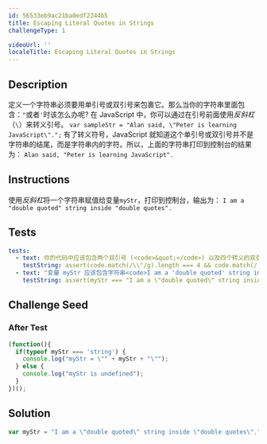 ```yaml
---
id: 56533eb9ac21ba0edf2244b5
title: Escaping Literal Quotes in Strings
challengeType: 1

videoUrl: ''
localeTitle: Escaping Literal Quotes in Strings
---
```


## Description
<section id='description'>
定义一个字符串必须要用单引号或双引号来包裹它。那么当你的字符串里面包含：<code>"</code>或者<code>'</code>时该怎么办呢?
在 JavaScript 中，你可以通过在引号前面使用<dfn>反斜杠</dfn>（<code>\</code>）来转义引号。
<code>var sampleStr = "Alan said, \"Peter is learning JavaScript\".";</code>
有了转义符号，JavaScript 就知道这个单引号或双引号并不是字符串的结尾，而是字符串内的字符。所以，上面的字符串打印到控制台的结果为：
<code>Alan said, "Peter is learning JavaScript".</code>
</section>

## Instructions
<section id='instructions'>
使用<dfn>反斜杠</dfn>将一个字符串赋值给变量<code>myStr</code>，打印到控制台，输出为：
<code>I am a "double quoted" string inside "double quotes".</code>
</section>

## Tests
<section id='tests'>

```yml
tests:
  - text: 你的代码中应该包含两个双引号 (<code>&quot;</code>) 以及四个转义的双引 (<code>&#92;&quot;</code>).
    testString: assert(code.match(/\\"/g).length === 4 && code.match(/[^\\]"/g).length === 2, '你的代码中应该包含两个双引号 (<code>&quot;</code>) 以及四个转义的双引 (<code>&#92;&quot;</code>).');
  - text: "变量 myStr 应该包含字符串<code>I am a 'double quoted' string inside 'double quotes'.</code>"
    testString: assert(myStr === "I am a \"double quoted\" string inside \"double quotes\".", '变量 myStr 应该包含字符串<code>I am a "double quoted" string inside "double quotes".</code>');

```

</section>

## Challenge Seed
<section id='challengeSeed'>














### After Test

<div id='js-teardown'>

```js
(function(){
  if(typeof myStr === 'string') {
    console.log("myStr = \"" + myStr + "\"");
  } else {
    console.log("myStr is undefined");
  }
})();
```

</div>

</section>

## Solution
<section id='solution'>

```js
var myStr = "I am a \"double quoted\" string inside \"double quotes\".";
```

</section>
              